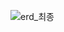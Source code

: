  
![erd_최종](https://user-images.githubusercontent.com/85788300/136300484-13cf29a6-30ac-469a-8eb3-faa23ee73831.png)
